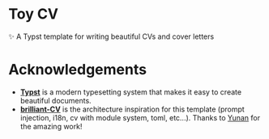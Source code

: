 # Toy CV
✨ A Typst template for writing beautiful CVs and cover letters



# Acknowledgements

- [**Typst**](https://typst.app) is a modern typesetting system that makes it easy to create beautiful documents.
- [**brilliant-CV**](https://github.com/yunanwg/brilliant-CV) is the architecture inspiration for this template (prompt injection, i18n, cv with module system, toml, etc...). Thanks to [Yunan](https://github.com/yunanwg) for the amazing work!
